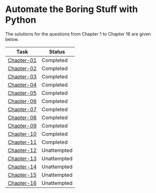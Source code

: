 # Automate the Boring Stuff with Python

The solutions for the questions from Chapter 1 to Chapter 16 are given below.

 Task        |Status      |
|-------------|-------------|
| [Chapter-01](https://github.com/RishP118/AtBSwP/tree/main/Chapter-1) |  Completed   |
| [Chapter-02](https://github.com/RishP118/AtBSwP/tree/main/Chapter-2) |  Completed   |
| [Chapter-03](https://github.com/RishP118/AtBSwP/tree/main/Chapter-3) |  Completed   |
| [Chapter-04](https://github.com/RishP118/AtBSwP/tree/main/Chapter-4) |  Completed   |
| [Chapter-05](https://github.com/RishP118/AtBSwP/tree/main/Chapter-5) |  Completed   |
| [Chapter-06](https://github.com/RishP118/AtBSwP/tree/main/Chapter-6) |  Completed   |
| [Chapter-07](https://github.com/RishP118/AtBSwP/tree/main/Chapter-7) |  Completed   |
| [Chapter-08](https://github.com/RishP118/AtBSwP/tree/main/Chapter-8) |  Completed   |
| [Chapter-09](https://github.com/RishP118/AtBSwP/tree/main/Chapter-9) |  Completed   |
| [Chapter-10](https://github.com/RishP118/AtBSwP/tree/main/Chapter-10)|  Completed   |
| [Chapter-11](https://github.com/RishP118/AtBSwP/tree/main/Chapter-11)|  Completed   |
| [Chapter-12](https://github.com/RishP118/AtBSwP/tree/main/Chapter-12)| Unattempted  |
| [Chapter-13](https://github.com/RishP118/AtBSwP/tree/main/Chapter-13)| Unattempted  |
| [Chapter-14](https://github.com/RishP118/AtBSwP/tree/main/Chapter-14)| Unattempted  |
| [Chapter-15](https://github.com/RishP118/AtBSwP/tree/main/Chapter-15)| Unattempted  |
| [Chapter-16](https://github.com/RishP118/AtBSwP/tree/main/Chapter-16)| Unattempted  |


